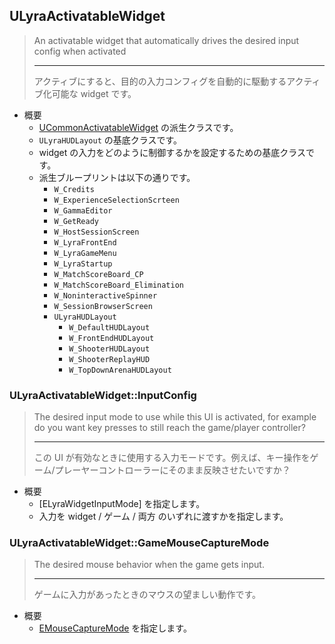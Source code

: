 ## ULyraActivatableWidget

> An activatable widget that automatically drives the desired input config when activated  
> 
> ----
> アクティブにすると、目的の入力コンフィグを自動的に駆動するアクティブ化可能な widget です。  

* 概要
	* [UCommonActivatableWidget] の派生クラスです。
	* `ULyraHUDLayout` の基底クラスです。
	* widget の入力をどのように制御するかを設定するための基底クラスです。
	* 派生ブループリントは以下の通りです。
		* `W_Credits`
		* `W_ExperienceSelectionScrteen`
		* `W_GammaEditor`
		* `W_GetReady`
		* `W_HostSessionScreen`
		* `W_LyraFrontEnd`
		* `W_LyraGameMenu`
		* `W_LyraStartup`
		* `W_MatchScoreBoard_CP`
		* `W_MatchScoreBoard_Elimination`
		* `W_NoninteractiveSpinner`
		* `W_SessionBrowserScreen`
		* `ULyraHUDLayout`
			* `W_DefaultHUDLayout`
			* `W_FrontEndHUDLayout`
			* `W_ShooterHUDLayout`
			* `W_ShooterReplayHUD`
			* `W_TopDownArenaHUDLayout`


### ULyraActivatableWidget::InputConfig

> The desired input mode to use while this UI is activated, for example do you want key presses to still reach the game/player controller?  
> 
> ----
> この UI が有効なときに使用する入力モードです。例えば、キー操作をゲーム/プレーヤーコントローラーにそのまま反映させたいですか？  

* 概要
	* [ELyraWidgetInputMode] を指定します。
	* 入力を widget / ゲーム / 両方 のいずれに渡すかを指定します。

### ULyraActivatableWidget::GameMouseCaptureMode

> The desired mouse behavior when the game gets input.
> 
> ----
> ゲームに入力があったときのマウスの望ましい動作です。  

* 概要
	* [EMouseCaptureMode] を指定します。

<!--- ページ内のリンク --->

<!--- 自前の画像へのリンク --->

<!--- generated --->
[UCommonActivatableWidget]: ../../Plugin/CommonUI/UCommonActivatableWidget.md#ucommonactivatablewidget
[EMouseCaptureMode]: ../../UE/Engine/EMouseCaptureMode.md#emousecapturemode
